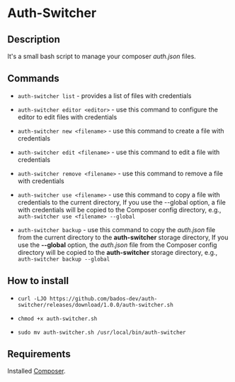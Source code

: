 # Auth-Switcher

## Description

It's a small bash script to manage your composer _auth.json_ files.


## Commands

* `auth-switcher list` - provides a list of files with credentials

* `auth-switcher editor <editor>` - use this command to configure the editor to edit files with credentials

* `auth-switcher new <filename>` - use this command to create a file with credentials

* `auth-switcher edit <filename>` - use this command to edit a file with credentials

* `auth-switcher remove <filename>` - use this command to remove a file with credentials

* `auth-switcher use <filename>` - use this command to copy a file with credentials to the current directory,
If you use the --global option, a file with credentials will be copied to the Composer config directory, e.g., `auth-switcher use <filename> --global`

* `auth-switcher backup` - use this command to copy the _auth.json_ file from the current directory to the **auth-switcher** storage directory,
If you use the **--global** option, the _auth.json_ file from the Composer config directory will be copied to the **auth-switcher** storage directory, e.g., `auth-switcher backup --global`

## How to install

* `curl -LJO https://github.com/bados-dev/auth-switcher/releases/download/1.0.0/auth-switcher.sh`

* `chmod +x auth-switcher.sh`

* `sudo mv auth-switcher.sh /usr/local/bin/auth-switcher`

## Requirements

Installed [Composer](https://getcomposer.org/download/).
